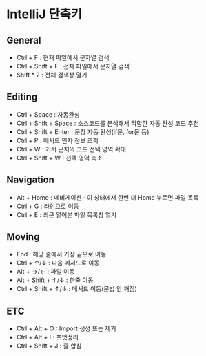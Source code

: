 # IntelliJ 단축키

## General
- Ctrl + F : 현재 파일에서 문자열 검색
- Ctrl + Shift + F : 전체 파일에서 문자열 검색
- Shift * 2 : 전체 검색창 열기

## Editing
- Ctrl + Space : 자동완성
- Ctrl + Shift + Space : 소스코드를 분석해서 적합한 자동 완성 코드 추천
- Ctrl + Shift + Enter : 문장 자동 완성(if문, for문 등)
- Ctrl + P : 메서드 인자 정보 조회
- Ctrl + W : 커서 근처의 코드 선택 영역 확대
- Ctrl + Shift + W : 선택 영역 축소

## Navigation
- Alt + Home : 네비게이션
 · 이 상태에서 한번 더 Home 누르면 파일 목록
- Ctrl + G : 라인으로 이동
- Ctrl + E : 최근 열어본 파일 목록창 열기

## Moving
- End : 해당 줄에서 가장 끝으로 이동
- Ctrl + ↑/↓ : 다음 메서드로 이동
- Alt + →/← : 파일 이동
- Alt + Shift + ↑/↓ : 한줄 이동
- Ctrl + Shift + ↑/↓ : 메서드 이동(문법 안 깨짐)

## ETC
- Ctrl + Alt + O : Import 생성 또는 제거
- Ctrl + Alt + I : 포맷정리
- Ctrl + Shift + J : 줄 합침